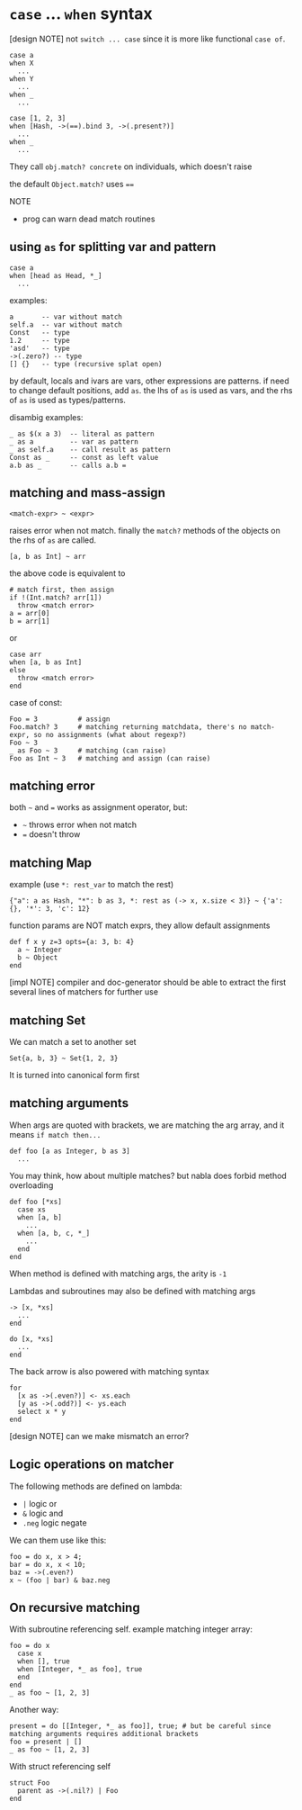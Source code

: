 # `case` ... `when` syntax

[design NOTE] not `switch ... case` since it is more like functional `case of`.

    case a
    when X
      ...
    when Y
      ...
    when _
      ...

    case [1, 2, 3]
    when [Hash, ->(==).bind 3, ->(.present?)]
      ...
    when _
      ...

They call `obj.match? concrete` on individuals, which doesn't raise

the default `Object.match?` uses `==`

NOTE

* prog can warn dead match routines

## using `as` for splitting var and pattern

    case a
    when [head as Head, *_]
      ...

examples:

    a       -- var without match
    self.a  -- var without match
    Const   -- type
    1.2     -- type
    'asd'   -- type
    ->(.zero?) -- type
    [] {}   -- type (recursive splat open)

by default, locals and ivars are vars, other expressions are patterns. if need to change default positions, add `as`. the lhs of `as` is used as vars, and the rhs of `as` is used as types/patterns.

disambig examples:

    _ as $(x a 3)  -- literal as pattern
    _ as a         -- var as pattern
    _ as self.a    -- call result as pattern
    Const as _     -- const as left value
    a.b as _       -- calls a.b =

## matching and mass-assign

    <match-expr> ~ <expr>

raises error when not match. finally the `match?` methods of the objects on the rhs of `as` are called.

    [a, b as Int] ~ arr

the above code is equivalent to

    # match first, then assign
    if !(Int.match? arr[1])
      throw <match error>
    a = arr[0]
    b = arr[1]

or

    case arr
    when [a, b as Int]
    else
      throw <match error>
    end

case of const:

    Foo = 3          # assign
    Foo.match? 3     # matching returning matchdata, there's no match-expr, so no assignments (what about regexp?)
    Foo ~ 3
    _ as Foo ~ 3     # matching (can raise)
    Foo as Int ~ 3   # matching and assign (can raise)

## matching error

both `~` and `=` works as assignment operator, but:

- `~` throws error when not match
- `=` doesn't throw

## matching Map

example (use `*: rest_var` to match the rest)

    {"a": a as Hash, "*": b as 3, *: rest as (-> x, x.size < 3)} ~ {'a': {}, '*': 3, 'c': 12}

function params are NOT match exprs, they allow default assignments

    def f x y z=3 opts={a: 3, b: 4}
      a ~ Integer
      b ~ Object
    end

[impl NOTE] compiler and doc-generator should be able to extract the first several lines of matchers for further use

## matching Set

We can match a set to another set

    Set{a, b, 3} ~ Set{1, 2, 3}

It is turned into canonical form first

## matching arguments

When args are quoted with brackets, we are matching the arg array, and it means `if match then...`

    def foo [a as Integer, b as 3]
      ...

You may think, how about multiple matches? but nabla does forbid method overloading

    def foo [*xs]
      case xs
      when [a, b]
        ...
      when [a, b, c, *_]
        ...
      end
    end

When method is defined with matching args, the arity is `-1`

Lambdas and subroutines may also be defined with matching args

    -> [x, *xs]
      ...
    end

    do [x, *xs]
      ...
    end

The back arrow is also powered with matching syntax

    for
      [x as ->(.even?)] <- xs.each
      [y as ->(.odd?)] <- ys.each
      select x * y
    end

[design NOTE] can we make mismatch an error?

## Logic operations on matcher

The following methods are defined on lambda:

- `|` logic or
- `&` logic and
- `.neg` logic negate

We can them use like this:

    foo = do x, x > 4;
    bar = do x, x < 10;
    baz = ->(.even?)
    x ~ (foo | bar) & baz.neg

## On recursive matching

With subroutine referencing self. example matching integer array:

    foo = do x
      case x
      when [], true
      when [Integer, *_ as foo], true
      end
    end
    _ as foo ~ [1, 2, 3]

Another way:

    present = do [[Integer, *_ as foo]], true; # but be careful since matching arguments requires additional brackets
    foo = present | []
    _ as foo ~ [1, 2, 3]

With struct referencing self

    struct Foo
      parent as ->(.nil?) | Foo
    end
